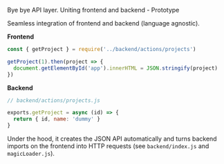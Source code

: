 Bye bye API layer. Uniting frontend and backend - Prototype

Seamless integration of frontend and backend (language agnostic).

**Frontend**

```javascript
const { getProject } = require('../backend/actions/projects')

getProject(1).then(project => {
  document.getElementById('app').innerHTML = JSON.stringify(project)
})
```

**Backend**

```javascript
// backend/actions/projects.js

exports.getProject = async (id) => {
  return { id, name: 'dummy' }
}
```

Under the hood, it creates the JSON API automatically and turns backend imports on the frontend into HTTP requests (see `backend/index.js` and `magicLoader.js`).